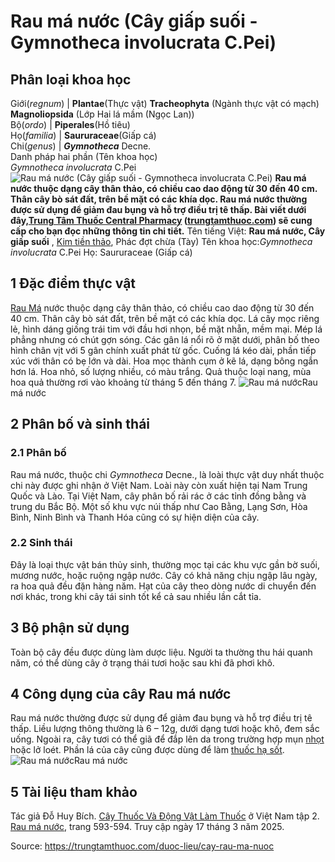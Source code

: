 # Rau má nước (Cây giấp suối - Gymnotheca involucrata C.Pei)

Phân loại khoa học  
---  
Giới(_regnum_) |  **Plantae**(Thực vật) **Tracheophyta** (Ngành thực vật có mạch) **Magnoliopsida** (Lớp Hai lá mầm (Ngọc Lan))  
Bộ(_ordo_) | **Piperales**(Hồ tiêu)  
Họ(_familia_) | **Saururaceae**(Giấp cá)  
Chi(_genus_) | _**Gymnotheca**_ Decne.  
Danh pháp hai phần (Tên khoa học)  
_Gymnotheca involucrata_ C.Pei  
![Rau má nước \(Cây giấp suối - Gymnotheca involucrata C.Pei\)](https://trungtamthuoc.com/images/others/rau-ma-nuoc-1-3643.jpg)
**Rau má nước thuộc dạng cây thân thảo, có chiều cao dao động từ 30 đến 40 cm. Thân cây bò sát đất, trên bề mặt có các khía dọc. Rau má nước thường được sử dụng để giảm đau bụng và hỗ trợ điều trị tê thấp. Bài viết dưới đây,[Trung Tâm Thuốc Central Pharmacy](https://trungtamthuoc.com/ "Trung Tâm Thuốc Central Pharmacy") ([trungtamthuoc.com](https://trungtamthuoc.com/ "trungtamthuoc.com")) sẽ cung cấp cho bạn đọc những thông tin chi tiết.**
Tên tiếng Việt: **Rau má nước, Cây giấp suối** , [Kim tiền thảo](https://trungtamthuoc.com/duoc-lieu/kim-tien-thao-82 "Kim tiền thảo"), Phác đợt chừa (Tày)
Tên khoa học:_Gymnotheca involucrata_ C.Pei
Họ: Saururaceae (Giấp cá)
##  1 Đặc điểm thực vật
[Rau Má](https://trungtamthuoc.com/duoc-lieu/rau-ma-13 "Rau Má") nước thuộc dạng cây thân thảo, có chiều cao dao động từ 30 đến 40 cm. Thân cây bò sát đất, trên bề mặt có các khía dọc. Lá cây mọc riêng lẻ, hình dáng giống trái tim với đầu hơi nhọn, bề mặt nhẵn, mềm mại. Mép lá phẳng nhưng có chút gợn sóng. Các gân lá nổi rõ ở mặt dưới, phân bố theo hình chân vịt với 5 gân chính xuất phát từ gốc. Cuống lá kéo dài, phần tiếp xúc với thân có bẹ lớn và dài.
Hoa mọc thành cụm ở kẽ lá, dạng bông ngắn hơn lá. Hoa nhỏ, số lượng nhiều, có màu trắng. Quả thuộc loại nang, mùa hoa quả thường rơi vào khoảng từ tháng 5 đến tháng 7.
![Rau má nước](https://trungtamthuoc.com/images/item/rau-ma-nuoc-2.jpg)Rau má nước
##  2 Phân bố và sinh thái
### 2.1 Phân bố
Rau má nước, thuộc chi _Gymnotheca_ Decne., là loài thực vật duy nhất thuộc chi này được ghi nhận ở Việt Nam. Loài này còn xuất hiện tại Nam Trung Quốc và Lào. Tại Việt Nam, cây phân bố rải rác ở các tỉnh đồng bằng và trung du Bắc Bộ. Một số khu vực núi thấp như Cao Bằng, Lạng Sơn, Hòa Bình, Ninh Bình và Thanh Hóa cũng có sự hiện diện của cây.
### 2.2 Sinh thái
Đây là loại thực vật bán thủy sinh, thường mọc tại các khu vực gần bờ suối, mương nước, hoặc ruộng ngập nước. Cây có khả năng chịu ngập lâu ngày, ra hoa quả đều đặn hàng năm. Hạt của cây theo dòng nước di chuyển đến nơi khác, trong khi cây tái sinh tốt kể cả sau nhiều lần cắt tỉa.
##  3 Bộ phận sử dụng
Toàn bộ cây đều được dùng làm dược liệu. Người ta thường thu hái quanh năm, có thể dùng cây ở trạng thái tươi hoặc sau khi đã phơi khô.
##  4 Công dụng của cây Rau má nước
Rau má nước thường được sử dụng để giảm đau bụng và hỗ trợ điều trị tê thấp. Liều lượng thông thường là 6 – 12g, dưới dạng tươi hoặc khô, đem sắc uống. Ngoài ra, cây tươi có thể giã để đắp lên da trong trường hợp mụn [nhọt](https://trungtamthuoc.com/bai-viet/nhot "nhọt") hoặc lở loét. Phần lá của cây cũng được dùng để làm [thuốc hạ sốt](https://trungtamthuoc.com/thuoc-ha-sot-giam-dau "thuốc hạ sốt").
![Rau má nước](https://trungtamthuoc.com/images/item/rau-ma-nuoc-3.jpg)Rau má nước
##  5 Tài liệu tham khảo
Tác giả Đỗ Huy Bích. [Cây Thuốc Và Động Vật Làm Thuốc](https://trungtamthuoc.com/bai-viet/doc-online-va-tai-mien-phi-pdf-sach-cay-thuoc-va-dong-vat-lam-thuoc-o-viet-nam "Cây Thuốc Và Động Vật Làm Thuốc") ở Việt Nam tập 2. [Rau má nước](https://trungtamthuoc.com/upload/pdf/cay-thuoc-va-dong-vat-lam-thuoc-tap-2-trungtamthuoc.com.pdf), trang 593-594. Truy cập ngày 17 tháng 3 năm 2025.


Source: https://trungtamthuoc.com/duoc-lieu/cay-rau-ma-nuoc